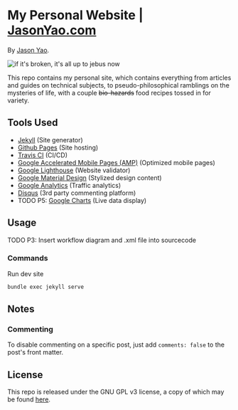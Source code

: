 # My Personal Website | [JasonYao.com](https://www.jasonyao.com)
By [Jason Yao](https://github.com/JasonYao/).

![if it's broken, it's all up to jebus now](https://travis-ci.org/JasonYao/JasonYao.github.io.svg?branch=source)

This repo contains my personal site, which contains everything from
articles and guides on technical subjects, to pseudo-philosophical
ramblings on the mysteries of life, with a couple ~~bio-hazards~~
food recipes tossed in for variety.

## Tools Used
- [Jekyll](https://jekyllrb.com/) (Site generator)
- [Github Pages](https://pages.github.com/) (Site hosting)
- [Travis CI](https://travis-ci.org/) (CI/CD)
- [Google Accelerated Mobile Pages (AMP)](https://www.ampproject.org/) (Optimized mobile pages)
- [Google Lighthouse](#https://developers.google.com/web/tools/lighthouse/) (Website validator)
- [Google Material Design](#https://material.io/) (Stylized design content)
- [Google Analytics](https://analytics.google.com/) (Traffic analytics)
- [Disqus](https://disqus.com/) (3rd party commenting platform)
- TODO P5: [Google Charts](https://developers.google.com/chart/) (Live data display)

## Usage
TODO P3: Insert workflow diagram and .xml file into sourcecode

### Commands
Run dev site
```sh
bundle exec jekyll serve
```

## Notes
### Commenting
To disable commenting on a specific post,
just add `comments: false` to the post's
front matter.

## License
This repo is released under the GNU GPL v3 license,
a copy of which may be found [here](LICENSE).